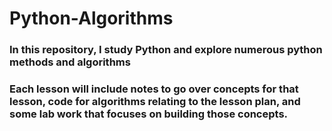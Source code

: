 # Python-Algorithms

### In this repository, I study Python and explore numerous python methods and algorithms

### Each lesson will include notes to go over concepts for that lesson, code for algorithms relating to the lesson plan, and some lab work that focuses on building those concepts.
